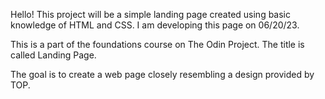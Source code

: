Hello! This project will be a simple landing page created using basic knowledge of HTML and CSS. I am developing this page on 06/20/23.

This is a part of the foundations course on The Odin Project. The title is called Landing Page.

The goal is to create a web page closely resembling a design provided by TOP.